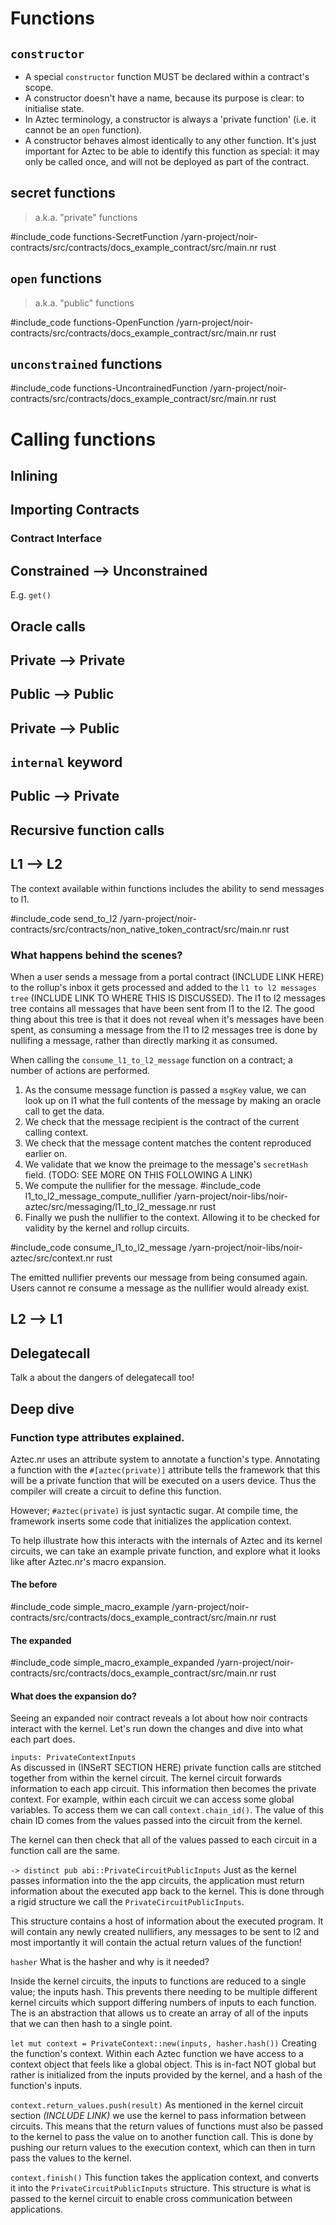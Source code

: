 # Functions

## `constructor`

- A special `constructor` function MUST be declared within a contract's scope.
- A constructor doesn't have a name, because its purpose is clear: to initialise state.
- In Aztec terminology, a constructor is always a 'private function' (i.e. it cannot be an `open` function).
- A constructor behaves almost identically to any other function. It's just important for Aztec to be able to identify this function as special: it may only be called once, and will not be deployed as part of the contract.

## secret functions

> a.k.a. "private" functions

#include_code functions-SecretFunction /yarn-project/noir-contracts/src/contracts/docs_example_contract/src/main.nr rust

## `open` functions

> a.k.a. "public" functions

#include_code functions-OpenFunction /yarn-project/noir-contracts/src/contracts/docs_example_contract/src/main.nr rust

## `unconstrained` functions

#include_code functions-UncontrainedFunction /yarn-project/noir-contracts/src/contracts/docs_example_contract/src/main.nr rust

# Calling functions

## Inlining

## Importing Contracts

### Contract Interface

## Constrained --> Unconstrained

E.g. `get()`

## Oracle calls

## Private --> Private

## Public --> Public

## Private --> Public

## `internal` keyword

## Public --> Private

## Recursive function calls

## L1 --> L2
<!-- TODO: Make a note to refer to the communication docs section -->
The context available within functions includes the ability to send messages to l1. 



<!-- TODO: Leave links to the whole flow of sending a message to l2, this section should just show 
how the message can be consumed on l2 itself
 -->

#include_code send_to_l2  /yarn-project/noir-contracts/src/contracts/non_native_token_contract/src/main.nr rust

### What happens behind the scenes?
When a user sends a message from a portal contract (INCLUDE LINK HERE) to the rollup's inbox it gets processed and added to the `l1 to l2 messages tree` (INCLUDE LINK TO WHERE THIS IS DISCUSSED). The l1 to l2 messages tree contains all messages that have been sent from l1 to the l2. The good thing about this tree is that it does not reveal when it's messages have been spent, as consuming a message from the l1 to l2 messages tree is done by nullifing a message, rather than directly marking it as consumed. 

When calling the `consume_l1_to_l2_message` function on a contract; a number of actions are performed.

<!-- TODO: buff out these bullet points -->
1. As the consume message function is passed a `msgKey` value, we can look up on l1 what the full contents of the message by making an oracle call to get the data. 
2. We check that the message recipient is the contract of the current calling context.
3. We check that the message content matches the content reproduced earlier on. 
4. We validate that we know the preimage to the message's `secretHash` field. (TODO: SEE MORE ON THIS FOLLOWING A LINK)
5. We compute the nullifier for the message. 
#include_code l1_to_l2_message_compute_nullifier  /yarn-project/noir-libs/noir-aztec/src/messaging/l1_to_l2_message.nr rust
6. Finally we push the nullifier to the context. Allowing it to be checked for validity by the kernel and rollup circuits. 

#include_code consume_l1_to_l2_message  /yarn-project/noir-libs/noir-aztec/src/context.nr rust

The emitted nullifier prevents our message from being consumed again. Users cannot re consume a message as the nullifier would already exist.

## L2 --> L1

## Delegatecall

Talk a about the dangers of delegatecall too!


## Deep dive
<!-- TODO: all of the below an be considered as rough notes, and needs to be proof read and proof read and updated! -->
### Function type attributes explained.
Aztec.nr uses an attribute system to annotate a function's type. Annotating a function with the `#[aztec(private)]` attribute tells the framework that this will be a private function that will be executed on a users device. Thus the compiler will create a circuit to define this function. 

However; `#aztec(private)` is just syntactic sugar. At compile time, the framework inserts some code that initializes the application context. 

To help illustrate how this interacts with the internals of Aztec and its kernel circuits, we can take an example private function, and explore what it looks like after Aztec.nr's macro expansion.

#### The before
#include_code simple_macro_example /yarn-project/noir-contracts/src/contracts/docs_example_contract/src/main.nr rust


#### The expanded
#include_code simple_macro_example_expanded /yarn-project/noir-contracts/src/contracts/docs_example_contract/src/main.nr rust

#### What does the expansion do?
Seeing an expanded noir contract reveals a lot about how noir contracts interact with the kernel. Let's run down the changes and dive into what each part does.

<!-- Comment on what each of the lines do -> make a nice way to the processor to copy sub snippets / ignore sub snippets -->
`inputs: PrivateContextInputs`  
As discussed in (INSeRT SECTION HERE) private function calls are stitched together from within the kernel circuit. The kernel circuit forwards information to each app circuit. This information then becomes the private context. 
For example, within each circuit we can access some global variables. To access them we can call `context.chain_id()`. The value of this chain ID comes from the values passed into the circuit from the kernel. 

<!-- NOTE: THIS ALL NEEDS A BIT MORE WORK, maybe dog food it with some other devs -->
The kernel can then check that all of the values passed to each circuit in a function call are the same. 

`-> distinct pub abi::PrivateCircuitPublicInputs`
Just as the kernel passes information into the the app circuits, the application must return information about the executed app back to the kernel. This is done through a rigid structure we call the `PrivateCircuitPublicInputs`. 
<!-- TODO: maybe break down the naming convention of Private Circuit Public Inputs -->

This structure contains a host of information about the executed program. It will contain any newly created nullifiers, any messages to be sent to l2 and most importantly it will contain the actual return values of the function!

`hasher`
What is the hasher and why is it needed? 

Inside the kernel circuits, the inputs to functions are reduced to a single value; the inputs hash. This prevents there needing to be multiple different kernel circuits which support differing numbers of inputs to each function. The is an abstraction that allows us to create an array of all of the inputs that we can then hash to a single point. 

<!-- TODO: include links -->

`let mut context = PrivateContext::new(inputs, hasher.hash())`
Creating the function's context. 
Within each Aztec function we have access to a context object that feels like a global object. This is in-fact NOT global but rather is initialized from the inputs provided by the kernel, and a hash of the function's inputs.

<!-- TODO: include a link here to where people can learn more about what the context is and what it contains -->

`context.return_values.push(result)`
As mentioned in the kernel circuit section *(INCLUDE LINK)* we use the kernel to pass information between circuits. This means that the return values of functions must also be passed to the kernel to pass the value on to another function call. 
This is done by pushing our return values to the execution context, which can then in turn pass the values to the kernel. 

`context.finish()`
This function takes the application context, and converts it into the `PrivateCircuitPublicInputs` structure. This structure is what is passed to the kernel circuit to enable cross communication between applications.